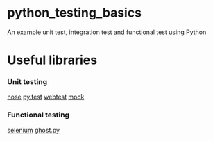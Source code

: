 python_testing_basics
=====================

An example unit test, integration test and functional test using Python


Useful libraries
================

### Unit testing

[nose]()
[py.test]()
[webtest]()
[mock]()

### Functional testing

[selenium]()
[ghost.py](http://jeanphix.me/Ghost.py/)

